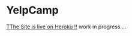 # YelpCamp
[TThe Site is live on Heroku !!](https://www.yelpcamp-prototype.herokuapp.com "Yelpcamp")
work in progress....
